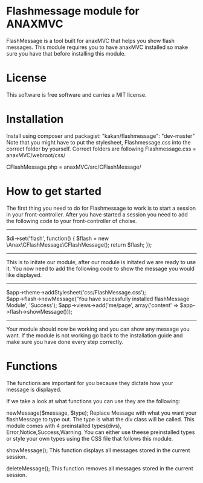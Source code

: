 Flashmessage module for ANAXMVC
=====
FlashMessage is a tool built for anaxMVC that helps you show flash messages. This module requires you to have anaxMVC installed
so make sure you have that before installing this module.

License
=====
This software is free software and carries a MIT license.

Installation
=====
Install using composer and packagist: "kakan/flashmessage": "dev-master"
Note that you might have to put the stylesheet, Flashmessage.css into the correct folder by yourself.
Correct folders are following
Flashmessage.css = anaxMVC/webroot/css/



CFlashMessage.php = anaxMVC/src/CFlashMessage/


How to get started
=====
The first thing you need to do for Flashmessage to work is to start a session in your front-controller.
After you have started a session you need to add the following code to your front-controller of choise.

---

$di->set('flash', function() { 
    $flash = new \Anax\CFlashMessage\CFlashMessage(); 
    return $flash; 
}); 

---

This is to initate our module, after our module is initated we are ready to use it. 
You now need to add the following code to show the message you would like displayed.

---

$app->theme->addStylesheet('css/FlashMessage.css');  
$app->flash->newMessage('You have sucessfully installed flashMessage Module', 'Success');
$app->views->add('me/page', array('content' => $app->flash->showMessage()));

---

Your module should now be working and you can show any message you want.
If the module is not working go back to the installation guide and make sure you have done every step correctly.

Functions
====
The functions are important for you because they dictate how your message is displayed.

If we take a look at what functions you can use they are the following:

newMessage($message, $type); 
Replace Message with what you want your flashMessage to type out.
The type is what the div class will be called.
This module comes with 4 preinstalled types(divs), Error,Notice,Success,Warning. You can either use theese preinstalled types
or style your own types using the CSS file that follows this module.

showMessage(); 
This function displays all messages stored in the current session.

deleteMessage();
This function removes all messages stored in the current session.
